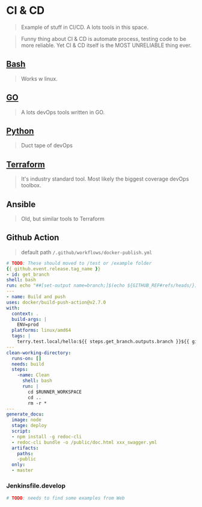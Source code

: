 # CI & CD
> Example of stuff in CI/CD. A lots tools in this space.

> Funny thing about CI & CD is automate process, testing code to be more reliable. Yet CI & CD itself is the MOST UNRELIABLE thing ever.
## [Bash](/devOps/local/bash.md)
> Works w linux.
## [GO](/development/go.md)
> A lots devOps tools written in GO.
## [Python](/development/python/python.md)
> Duct tape of devOps
## [Terraform](./cloud/terraform.md)
> It's industry standard tool. Most likely the biggest coverage devOps toolbox.
## Ansible
> Old, but similar tools to Terraform

## Github Action
> default path `/.github/workflows/docker-publish.yml`

```yml
# TODO: These should moved to /test or /example folder
{{ github.event.release.tag_name }}
- id: get_branch
shell: bash
run: echo "##[set-output name=branch;]$(echo ${GITHUB_REF#refs/heads/})"
---
- name: Build and push
uses: docker/build-push-action@v2.7.0
with:
  context: .
  build-args: |
    ENV=prod
  platforms: linux/amd64
  tags: |
    terry.test.local/hello:${{ steps.get_branch.outputs.branch }}${{ github.run_number }}
---
clean-working-directory:
  runs-on: []
  needs: build
  steps:
    -name: Clean
      shell: bash
      run: |
        cd $RUNNER_WORKSPACE
        cd ..
        rm -r *
---
generate_docu:
  image: node
  stage: deploy
  script:
  - npm install -g redoc-cli
  - redoc-cli bundle -o /public/doc.html xxx_swagger.yml
  artifacts:
    paths:
    -public
  only:
  - master
```

### Jenkinsfile.develop
```bash
# TODO: needs to find some examples from Web
```